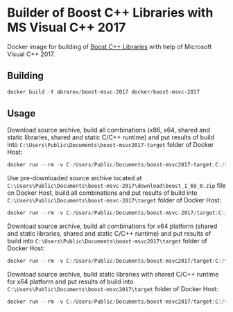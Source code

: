 # Builder of Boost C++ Libraries with MS Visual C++ 2017

Docker image for building of [Boost C++ Libraries](http://www.boost.org/) with help of Microsoft Visual C++ 2017.

## Building

```powershell
docker build -t abrarov/boost-msvc-2017 docker/boost-msvc-2017
```

## Usage

Download source archive, build all combinations (x86, x64, shared and static libraries, shared and static C/C++ runtime) 
and put results of build into `C:\Users\Public\Documents\boost-msvc2017-target` folder of Docker Host:  

```powershell
docker run --rm -v C:/Users/Public/Documents/boost-msvc2017-target:C:/target abrarov/boost-msvc-2017
```
 
Use pre-downloaded source archive located at `C:\Users\Public\Documents\boost-msvc-2017\download\boost_1_69_0.zip` file 
on Docker Host, build all combinations and put results of build into `C:\Users\Public\Documents\boost-msvc-2017\target` 
folder of Docker Host:
 
```powershell
docker run --rm -v C:/Users/Public/Documents/boost-msvc-2017/target:C:/target -v C:/Users/Public/Documents/boost-msvc-2017/download/boost_1_69_0.zip:C:/download/boost_1_69_0.zip abrarov/boost-msvc-2017
```

Download source archive, build all combinations for x64 platform (shared and static libraries, shared and static C/C++ runtime) 
and put results of build into `C:\Users\Public\Documents\boost-msvc2017\target` folder of Docker Host:

```powershell
docker run --rm -v C:/Users/Public/Documents/boost-msvc2017/target:C:/target -e BOOST_ADDRESS_MODEL=64 abrarov/boost-msvc-2017
```

Download source archive, build static libraries with shared C/C++ runtime for x64 platform and put results of build into 
`C:\Users\Public\Documents\boost-msvc2017\target` folder of Docker Host:

```powershell
docker run --rm -v C:/Users/Public/Documents/boost-msvc2017/target:C:/target -e BOOST_ADDRESS_MODEL=64 -e BOOST_LINKAGE=static -e BOOST_RUNTIME_LINKAGE=shared abrarov/boost-msvc-2017
```
